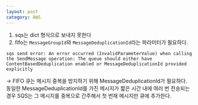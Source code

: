 ```yaml
---
layout: post
category: AWS
---
```

1. sqs는 dict 형식으로 보내지 못한다
2. fifo는 `MessageGroupId`와 `MessageDeduplicationId`라는 파라미터가 필요하다.

```
sqs send error: An error occurred (InvalidParameterValue) when calling the SendMessage operation: The queue should either have ContentBasedDeduplication enabled or MessageDeduplicationId provided explicitly
```

-> FIFO 큐는 메시지 중복을 방지하기 위해 MessageDeduplicationId가 필요하다. 동일한 MessageDeduplicationId를 가진 메시지가 짧은 시간 내에 여러 번 전송되는 경우 SQS는 그 메시지를 중복으로 간주해서 첫 번재 메시지만 큐에 추가한다.